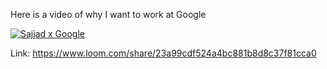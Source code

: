 Here is a video of why I want to work at Google


[![Sajjad x Google](https://imgur.com/a/E18X6Ip)](https://www.loom.com/share/23a99cdf524a4bc881b8d8c37f81cca0)





Link: https://www.loom.com/share/23a99cdf524a4bc881b8d8c37f81cca0
